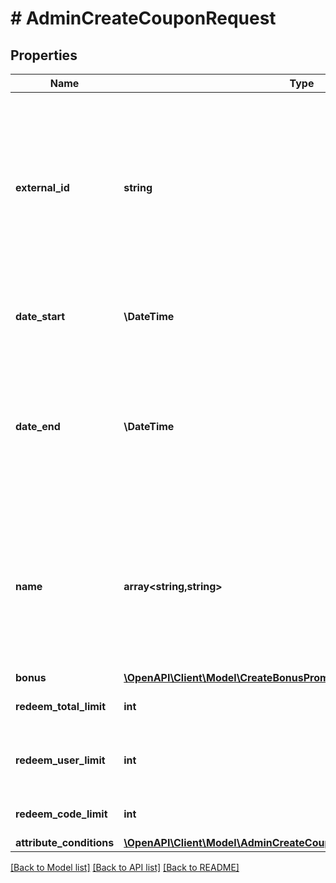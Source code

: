 # # AdminCreateCouponRequest

## Properties

Name | Type | Description | Notes
------------ | ------------- | ------------- | -------------
**external_id** | **string** | Unique promotion ID. The &#x60;external_id&#x60; may contain only lowercase and uppercase Latin alphanumeric characters, periods, dashes, and underscores. | [default to 'coupon_external_id']
**date_start** | **\DateTime** | Date when your promotion will be started. | [optional]
**date_end** | **\DateTime** | Date when your promotion will be finished. Can be &#x60;null&#x60;.  If &#x60;date_end&#x60; is &#x60;null&#x60;, promotion will be unlimited by time. | [optional]
**name** | **array<string,string>** | Name of promotion. Should contain key/value pairs where key is a locale with \&quot;^[a-z]{2}-[A-Z]{2}$\&quot; format, value is string. |
**bonus** | [**\OpenAPI\Client\Model\CreateBonusPromotionRequestBonusInner[]**](CreateBonusPromotionRequestBonusInner.md) |  | [optional]
**redeem_total_limit** | **int** | Limits total numbers of coupons. | [optional] [default to 10]
**redeem_user_limit** | **int** | Limits total numbers of coupons redeemed by single user. | [optional] [default to 10]
**redeem_code_limit** | **int** | Number of redemptions per code. | [optional] [default to 10]
**attribute_conditions** | [**\OpenAPI\Client\Model\AdminCreateCouponRequestAttributeConditions**](AdminCreateCouponRequestAttributeConditions.md) |  | [optional]

[[Back to Model list]](../../README.md#models) [[Back to API list]](../../README.md#endpoints) [[Back to README]](../../README.md)
